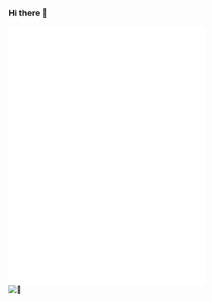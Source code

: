 ### Hi there 👋

<!--
**XPancc/Xpancc** is a ✨ _special_ ✨ repository because its `README.md` (this file) appears on your GitHub profile.

Here are some ideas to get you started:

- 🔭 I’m currently working on ...
- 🌱 I’m currently learning ...
- 👯 I’m looking to collaborate on ...
- 🤔 I’m looking for help with ...
- 💬 Ask me about ...
- 📫 How to reach me: ...
- 😄 Pronouns: ...
- ⚡ Fun fact: ...
-->
<!--
<img align="center" src="https://github-readme-stats.vercel.app/api?username=XPancc&show_icons=true&count_private=true&icon_color=fffafa&title_color=fffafa&bg_color=15,c03f3c,eb652d,e9db39,008e59,276893,1b54f2,4e1892&hide_border=true">
<img align="center" src="https://github-readme-stats.vercel.app/api/top-langs/?username=XPancc&layout=compact&hide_border=true">
-->
<img align="left" width="390" alt="🦑" src="https://github.com/XPancc/XPancc/blob/main/metrics.svg">
<img align="left" width="390" alt="🦑" src="https://github.com/XPancc/XPancc/blob/main/achievements.svg">

